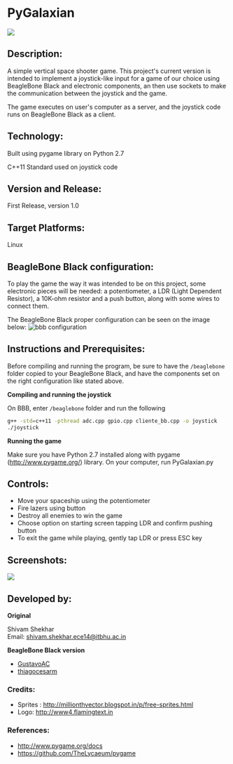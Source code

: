 # PyGalaxian 

![](https://github.com/shivamshekhar/PyGalaxian/raw/master/Screenshots/1.png)

## Description:
A simple vertical space shooter game. This project's current version is intended to implement a joystick-like input for a game of our choice using BeagleBone Black and electronic components, an then use sockets to make the communication between the joystick and the game.

The game executes on user's computer as a server, and the joystick code runs on BeagleBone Black as a client.

## Technology:
Built using pygame library on Python 2.7

C++11 Standard used on joystick code

## Version and Release:
First Release, version 1.0

## Target Platforms:
Linux

## BeagleBone Black configuration:
To play the game the way it was intended to be on this project, some electronic pieces will 
be needed: a potentiometer, a LDR (Light Dependent Resistor), a 10K-ohm resistor and a push button, along with some wires to connect them.

The BeagleBone Black proper configuration can be seen on the image below:
![bbb configuration](http://i.imgur.com/DURERrP.png)

## Instructions and Prerequisites:  
Before compiling and running the program, be sure to have the `/beaglebone` folder copied to your BeagleBone Black, and have the components set on the right configuration like stated above. 

**Compiling and running the joystick**

On BBB, enter `/beaglebone` folder and run the following

```bash
g++ -std=c++11 -pthread adc.cpp gpio.cpp cliente_bb.cpp -o joystick
./joystick
```

**Running the game**

Make sure you have Python 2.7 installed along with pygame (http://www.pygame.org/) library. On your computer, run PyGalaxian.py

## Controls:
* Move your spaceship using the potentiometer
* Fire lazers using button
* Destroy all enemies to win the game
* Choose option on starting screen tapping LDR and confirm pushing button
* To exit the game while playing, gently tap LDR or press ESC key


## Screenshots:
![](https://github.com/shivamshekhar/PyGalaxian/raw/master/Screenshots/2.png)


## Developed by: 
**Original**

Shivam Shekhar  
Email: shivam.shekhar.ece14@itbhu.ac.in   

**BeagleBone Black version**
* [GustavoAC](https://github.com/GustavoAC)
* [thiagocesarm](https://github.com/thiagocesarm)

### Credits:
* Sprites : http://millionthvector.blogspot.in/p/free-sprites.html
* Logo: http://www4.flamingtext.in

### References:
* http://www.pygame.org/docs
* https://github.com/TheLycaeum/pygame 

